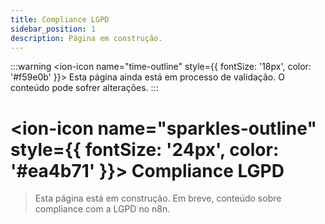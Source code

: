 ```yaml
---
title: Compliance LGPD
sidebar_position: 1
description: Página em construção.
---
```


:::warning
<ion-icon name="time-outline" style={{ fontSize: '18px', color: '#f59e0b' }}></ion-icon> Esta página ainda está em processo de validação. O conteúdo pode sofrer alterações.
:::

# <ion-icon name="sparkles-outline" style={{ fontSize: '24px', color: '#ea4b71' }}></ion-icon> Compliance LGPD

> Esta página está em construção. Em breve, conteúdo sobre compliance com a LGPD no n8n.
